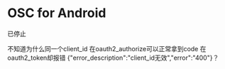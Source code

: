 # OSC for Android

已停止

不知道为什么同一个client_id
在oauth2_authorize可以正常拿到code
在oauth2_token却报错 {"error_description":"client_id无效","error":"400"}？